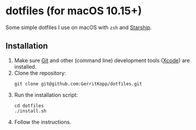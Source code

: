 # dotfiles (for macOS 10.15+)

Some simple dotfiles I use on macOS with `zsh` and [Starship](https://starship.rs).

## Installation

1. Make sure [Git](https://git-scm.com) and other (command line) development tools ([Xcode](https://developer.apple.com/xcode)) are installed.
1. Clone the repository:
   ```shell
   git clone git@github.com:GerritKopp/dotfiles.git
   ```
1. Run the installation script:
   ```shell
   cd dotfiles
   ./install.sh
   ```
1. Follow the instructions.
